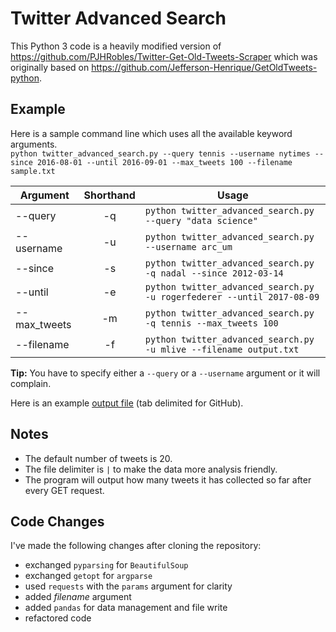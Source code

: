 # Twitter Advanced Search

This Python 3 code is a heavily modified version of https://github.com/PJHRobles/Twitter-Get-Old-Tweets-Scraper which was originally based on https://github.com/Jefferson-Henrique/GetOldTweets-python.

## Example
Here is a sample command line which uses all the available keyword arguments.  
`python twitter_advanced_search.py --query tennis --username nytimes --since 2016-08-01 --until 2016-09-01 --max_tweets 100 --filename sample.txt`

Argument|Shorthand|Usage
---|:---:|---
--query|-q|`python twitter_advanced_search.py --query "data science"`
--username|-u|`python twitter_advanced_search.py --username arc_um`
--since|-s|`python twitter_advanced_search.py -q nadal --since 2012-03-14`
--until|-e|`python twitter_advanced_search.py -u rogerfederer --until 2017-08-09`
--max_tweets|-m|`python twitter_advanced_search.py -q tennis --max_tweets 100`
--filename|-f|`python twitter_advanced_search.py -u mlive --filename output.txt`

**Tip:** You have to specify either a `--query` or a `--username` argument or it will complain.

Here is an example [output file](#tweets_collected.tsv) (tab delimited for GitHub).

## Notes
- The default number of tweets is 20.
- The file delimiter is `|` to make the data more analysis friendly.
- The program will output how many tweets it has collected so far after every GET request.

## Code Changes
I've made the following changes after cloning the repository:
- exchanged `pyparsing` for `BeautifulSoup`
- exchanged `getopt` for `argparse`
- used `requests` with the `params` argument for clarity
- added *filename* argument
- added `pandas` for data management and file write
- refactored code
